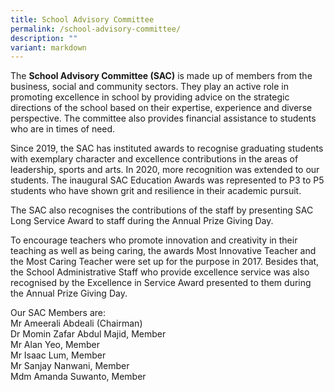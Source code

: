 ```yaml
---
title: School Advisory Committee
permalink: /school-advisory-committee/
description: ""
variant: markdown
---
```

<p>The&nbsp;<strong>School Advisory Committee (SAC)</strong>&nbsp;is made up of members from the business, social and community sectors. They play an active role in promoting excellence in school by providing advice on the strategic directions of the school based on their expertise, experience and diverse perspective. The committee also provides financial assistance to students who are in times of need.</p>
<p>Since 2019, the SAC has instituted awards to recognise graduating students with exemplary character and excellence contributions in the areas of leadership, sports and arts. In 2020, more recognition was extended to our students. The inaugural SAC Education Awards was represented to P3 to P5 students who have shown grit and resilience in their academic pursuit.</p>
<p>The SAC also recognises the contributions of the staff by presenting SAC Long Service Award to staff during the Annual Prize Giving Day.</p>
<p>To encourage teachers who promote innovation and creativity in their teaching as well as being caring, the awards Most Innovative Teacher and the Most Caring Teacher were set up for the purpose in 2017. Besides that, the School Administrative Staff who provide excellence service was also recognised by the Excellence in Service Award presented to them during the Annual Prize Giving Day.</p>
<p>Our SAC Members are:<br>Mr Ameerali Abdeali (Chairman)<br>Dr Momin Zafar Abdul Majid, Member<br>Mr Alan Yeo, Member<br>Mr Isaac Lum, Member<br>Mr Sanjay Nanwani, Member<br>Mdm Amanda Suwanto, Member</p>